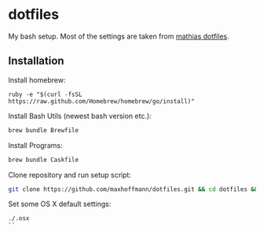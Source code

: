 dotfiles
========

My bash setup. Most of the settings are taken from [mathias dotfiles](https://github.com/mathiasbynens/dotfiles).

Installation
------------

Install homebrew:
```
ruby -e "$(curl -fsSL https://raw.github.com/Homebrew/homebrew/go/install)"
```

Install Bash Utils (newest bash version etc.):
```bash
brew bundle Brewfile
```

Install Programs:
```bash
brew bundle Caskfile
```

Clone repository and run setup script:
```bash
git clone https://github.com/maxhoffmann/dotfiles.git && cd dotfiles && source setup.sh
```

Set some OS X default settings:
```bash
./.osx
``
